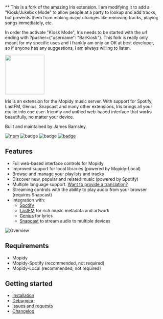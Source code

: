 ** This is a fork of the amazing Iris extension. I am modifying it to add a "Kiosk/Jukebox Mode" to allow people at a party to lookup and add tracks, but prevents them from making major changes like removing tracks, playing songs immediately, etc.

In order the activate "Kiosk Mode", Iris needs to be started with the url ending with ?pusher={"username": "BarKiosk"}. This fork is really only meant for my specific uses and I frankly am only an OK at best developer, so if anyone has any suggestions, I am always willing to listen.


<img src="https://raw.githubusercontent.com/jaedb/Iris/master/src/assets/logo.png" width="128" />

Iris is an extension for the Mopidy music server. With support for Spotify, LastFM, Genius, Snapcast and many other extensions, Iris brings all your music into one user-friendly and unified web-based interface that works beautifully, no matter your device.

Built and maintained by James Barnsley.

[![npm](https://img.shields.io/npm/v/mopidy-iris.svg?style=flat-square)]()
![badge](https://img.shields.io/pypi/v/mopidy-iris.svg?style=flat-square)
![badge](https://img.shields.io/badge/unique_monthly_users-4,000+-brightgreen.svg?style=flat-square)
[![badge](https://img.shields.io/badge/donate-paypal-blue.svg?style=flat-square)](https://www.paypal.com/cgi-bin/webscr?cmd=_donations&business=james%40barnsley%2enz&lc=NZ&item_name=James%20Barnsley&currency_code=USD&bn=PP%2dDonationsBF%3abtn_donate_LG%2egif%3aNonHosted)

Features
--------

* Full web-based interface controls for Mopidy
* Improved support for local libraries (powered by Mopidy-Local)
* Browse and manage your playlists and tracks
* Discover new, popular and related music (powered by Spotify)
* Multiple language support. [Want to provide a translation?](https://github.com/jaedb/Iris/wiki/Contributing#translations)
* Streaming controls with the ability to play audio from your browser (requires Snapcast)
* Integration with:
  * [Spotify](https://developer.spotify.com/web-api/)
  * [LastFM](https://www.last.fm/api) for rich music metadata and artwork
  * [Genius](https://docs.genius.com/) for lyrics
  * [Snapcast](https://github.com/badaix/snapcast/) to stream audio to multiple devices

![Overview](https://raw.githubusercontent.com/jaedb/Iris/master/screenshot.jpg)


Requirements
--------

* Mopidy
* Mopidy-Spotify (recommended, not required)
* Mopidy-Local (recommended, not required)

Getting started
-------

* [Installation](https://github.com/jaedb/Iris/wiki/Getting-started#installing)
* [Debugging](https://github.com/jaedb/Iris/wiki/Advanced#debugging)
* [Issues and requests](https://github.com/jaedb/Iris/wiki/Support#before-you-log-an-issue)
* [Changelog](https://github.com/jaedb/Iris/releases)

